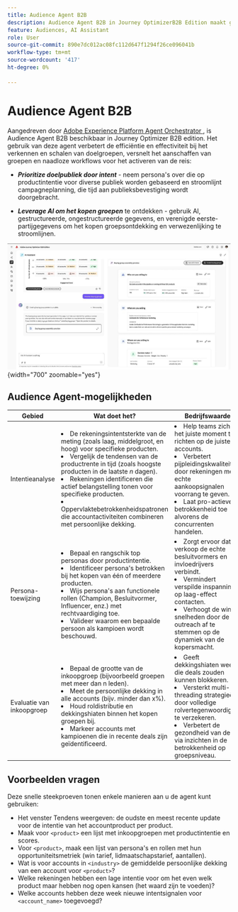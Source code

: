 ```yaml
---
title: Audience Agent B2B
description: Audience Agent B2B in Journey OptimizerB2B Edition maakt gebruik van intentanalyse en persona mapping om inkoopgroepen te maken en B2B-marketingworkflows te versnellen.
feature: Audiences, AI Assistant
role: User
source-git-commit: 890e7dc012ac08fc112d647f1294f26ce096041b
workflow-type: tm+mt
source-wordcount: '417'
ht-degree: 0%

---
```


# Audience Agent B2B

Aangedreven door [ Adobe Experience Platform Agent Orchestrator ](https://experienceleague.adobe.com/nl/docs/experience-cloud-ai/experience-cloud-ai/agents/agent-orchestrator), is Audience Agent B2B beschikbaar in Journey Optimizer B2B edition. Het gebruik van deze agent verbetert de efficiëntie en effectiviteit bij het verkennen en schalen van doelgroepen, versnelt het aanschaffen van groepen en naadloze workflows voor het activeren van de reis:

* **_Prioritize doelpubliek door intent_** - neem persona&#39;s over die op productintentie voor diverse publiek worden gebaseerd en stroomlijnt campagneplanning, die tijd aan publieksbevestiging wordt doorgebracht.

* **_Leverage AI om het kopen groepen_** te ontdekken - gebruik AI, gestructureerde, ongestructureerde gegevens, en verenigde eerste-partijgegevens om het kopen groepsontdekking en verwezenlijking te stroomlijnen.

![ Audience Agent B2B op volledige paginamodus ](./assets/audience-agent-full.png){width="700" zoomable="yes"}

## Audience Agent-mogelijkheden

| Gebied | Wat doet het? | Bedrijfswaarde |
| ---- | ------------ | -------------- |
| Intentieanalyse | <li> De rekeningsintentsterkte van de meting (zoals laag, middelgroot, en hoog) voor specifieke producten. <li>Vergelijk de tendensen van de productrente in tijd (zoals hoogste producten in de laatste _n_ dagen). <li>Rekeningen identificeren die actief belangstelling tonen voor specifieke producten. <li>Oppervlaktebetrokkenheidspatronen die accountactiviteiten combineren met persoonlijke dekking. | <li>Help teams zich op het juiste moment te richten op de juiste accounts. <li>Verbetert pijpleidingskwaliteit door rekeningen met echte aankoopsignalen voorrang te geven. <li>Laat pro-actieve betrokkenheid toe alvorens de concurrenten handelen. |
| Persona-toewijzing | <li>Bepaal en rangschik top personas door productintentie. <li>Identificeer persona&#39;s betrokken bij het kopen van één of meerdere producten. <li>Wijs persona&#39;s aan functionele rollen (Champion, Besluitvormer, Influencer, enz.) met rechtvaardiging toe. <li>Valideer waarom een bepaalde persoon als kampioen wordt beschouwd. | <li>Zorgt ervoor dat de verkoop de echte besluitvormers en invloedrijvers verbindt. <li>Vermindert verspilde inspanning op laag-effect contacten. <li>Verhoogt de win-snelheden door de outreach af te stemmen op de dynamiek van de kopersmacht. |
| Evaluatie van inkoopgroep | <li>Bepaal de grootte van de inkoopgroep (bijvoorbeeld groepen met meer dan n leden). <li>Meet de persoonlijke dekking in alle accounts (bijv. minder dan x%). <li>Houd roldistributie en dekkingshiaten binnen het kopen groepen bij. <li>Markeer accounts met kampioenen die in recente deals zijn geïdentificeerd. | <li>Geeft dekkingshiaten weer die deals zouden kunnen blokkeren. <li>Versterkt multi-threading strategieën door volledige rolvertegenwoordiging te verzekeren. <li>Verbetert de gezondheid van deals via inzichten in de betrokkenheid op groepsniveau. |

## Voorbeelden vragen

Deze snelle steekproeven tonen enkele manieren aan u de agent kunt gebruiken:

* Het venster Tendens weergeven: de oudste en meest recente update voor de intentie van het accountproduct per product.
* Maak voor `<product>` een lijst met inkoopgroepen met productintentie en scores.
* Voor `<product>`, maak een lijst van persona&#39;s en rollen met hun opportuniteitsmetriek (win tarief, lidmaatschapstarief, aantallen).
* Wat is voor accounts in `<industry>` de gemiddelde persoonlijke dekking van een account voor `<product>`?
* Welke rekeningen hebben een lage intentie voor om het even welk product maar hebben nog open kansen (het waard zijn te voeden)?
* Welke accounts hebben deze week nieuwe intentsignalen voor `<account_name>` toegevoegd?
